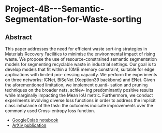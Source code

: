 # Project-4B---Semantic-Segmentation-for-Waste-sorting

## Abstract
This paper addresses the need for efficient waste sort-ing strategies in Materials Recovery Facilities to minimise the environmental impact of rising waste. We propose the use of resource-constrained semantic segmentation models for segmenting recyclable waste in industrial settings. Our goal is to develop models that fit within a 10MB memory constraint, suitable for edge applications with limited pro- cessing capacity. We perform the experiments on three networks: ICNet, BiSeNet (Xception39 backbone) and ENet. Given the aforementioned limitation, we implement quanti- sation and pruning techniques on the broader nets, achiev- ing predominantly positive results while marginally impacting the Mean IoU metric. Furthermore, we conduct experiments involving diverse loss functions in order to address the implicit class imbalance of the task: the outcomes indicate improvements over the commonly used Cross-entropy loss function.

- [GoogleColab notebook](https://colab.research.google.com/drive/1UJa8JJCLOn21_YG3Vs__7n8fq1W_mJ5a?pli=1#scrollTo=kVvt-7FqBnoQ)
- [ArXiv publication](https://arxiv.org/abs/2310.19407)
